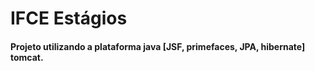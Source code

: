 # IFCE Estágios

#### Projeto utilizando a plataforma java [JSF, primefaces, JPA, hibernate] tomcat.